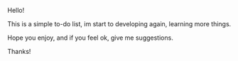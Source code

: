 Hello!

This is a simple to-do list, im start to developing again, learning more things.

Hope you enjoy, and if you feel ok, give me suggestions.

Thanks!
